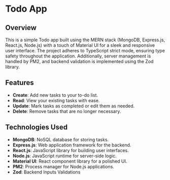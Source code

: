 # Todo App

## Overview
This is a simple Todo app built using the MERN stack (MongoDB, Express.js, React.js, Node.js) with a touch of Material UI for a sleek and responsive user interface. The project adheres to TypeScript strict mode, ensuring type safety throughout the application. Additionally, server management is handled by PM2, and backend validation is implemented using the Zod library.

## Features
- **Create**: Add new tasks to your to-do list.
- **Read**: View your existing tasks with ease.
- **Update**: Mark tasks as completed or edit them as needed.
- **Delete**: Remove tasks that are no longer necessary.

## Technologies Used
- **MongoDB**: NoSQL database for storing tasks.
- **Express.js**: Web application framework for the backend.
- **React.js**: JavaScript library for building user interfaces.
- **Node.js**: JavaScript runtime for server-side logic.
- **Material UI**: React component library for a polished UI.
- **PM2**: Process manager for Node.js applications.
- **Zod**: Backend Inputs Validations
